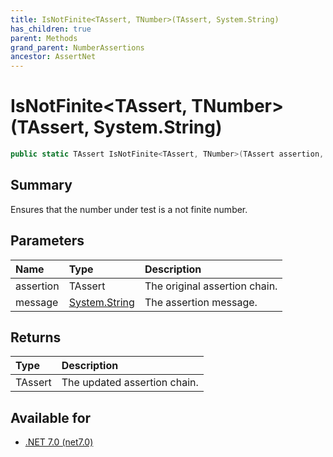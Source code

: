 ```yaml
---
title: IsNotFinite<TAssert, TNumber>(TAssert, System.String)
has_children: true
parent: Methods
grand_parent: NumberAssertions
ancestor: AssertNet
---
```

# IsNotFinite&lt;TAssert, TNumber&gt;(TAssert, System.String)

```csharp
public static TAssert IsNotFinite<TAssert, TNumber>(TAssert assertion, System.String message);
```

## Summary
Ensures that the number under test is a not finite number.

## Parameters
| Name      | Type                                                                        | Description                   |
|:----------|:----------------------------------------------------------------------------|:------------------------------|
| assertion | TAssert                                                                     | The original assertion chain. |
| message   | [System.String](https://learn.microsoft.com/en-us/dotnet/api/system.string) | The assertion message.        |


## Returns
| Type    | Description                  |
|:--------|:-----------------------------|
| TAssert | The updated assertion chain. |

## Available for
- [.NET 7.0 (net7.0)](https://versionsof.net/core/7.0/)
